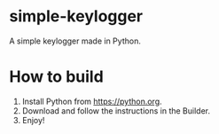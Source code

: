 # simple-keylogger
A simple keylogger made in Python.

# How to build
1. Install Python from https://python.org.
2. Download and follow the instructions in the Builder.
3. Enjoy!

